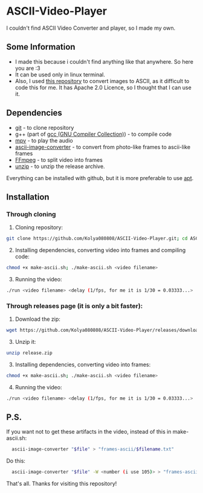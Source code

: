 # ASCII-Video-Player
I couldn't find ASCII Video Converter and player, so I made my own. 


## Some Information
- I made this because i couldn't find anything like that anywhere. So here you are :3
- It can be used only in linux terminal.
- Also, I used [this repository](https://github.com/TheZoraiz/ascii-image-converter) to convert images to ASCII, as it difficult to code this for me. It has Apache 2.0 Licence, so I thought that I can use it. 


## Dependencies

- [git](https://github.com/git/git) - to clone repository
- g++ (part of [gcc (GNU Compiler Collection)](https://github.com/gcc-mirror/gcc)) - to compile code
- [mpv](https://github.com/mpv-player/mpv) - to play the audio
- [ascii-image-converter](https://github.com/TheZoraiz/ascii-image-converter) - to convert from photo-like frames to ascii-like frames
- [FFmpeg](https://github.com/FFmpeg/FFmpeg) - to split video into frames
- [unzip](https://github.com/LuaDist/unzip) - to unzip the release archive.

Everything can be installed with github, but it is more preferable to use [apt](https://github.com/Debian/apt).

## Installation 

### Through cloning

1. Cloning repository:
```bash
git clone https://github.com/Kolya080808/ASCII-Video-Player.git; cd ASCII-Video-Player
```
2. Installing dependencies, converting video into frames and compiling code:
```bash
chmod +x make-ascii.sh; ./make-ascii.sh <video filename>
```
3. Running the video:
```bash
./run <video filename> <delay (1/fps, for me it is 1/30 = 0.03333...>
```

### Through releases page (it is only a bit faster):

1. Download the zip:
```bash
wget https://github.com/Kolya080808/ASCII-Video-Player/releases/download/v1.0/release.zip
```
3. Unzip it:
```bash
unzip release.zip
```
3. Installing dependencies, converting video into frames:
```bash
chmod +x make-ascii.sh; ./make-ascii.sh <video filename>
```
4. Running the video:
```bash
./run <video filename> <delay (1/fps, for me it is 1/30 = 0.03333...>
```

## P.S.

If you want not to get these artifacts in the video, instead of this in make-ascii.sh:
```bash
  ascii-image-converter "$file" > "frames-ascii/$filename.txt"
```
Do this:
```bash
  ascii-image-converter "$file" -W <number (i use 105)> > "frames-ascii/$filename.txt"
```


That's all. Thanks for visiting this repository! 
